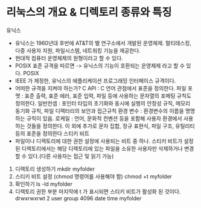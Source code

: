 # 리눅스의 개요 & 디렉토리 종류와 특징

유닉스
- 유닉스는 1960년대 후반에 AT&T의 벨 연구소에서 개발된 운영체제. 멀티태스킹, 다중 사용자 지원, 파일시스템, 네트워킹 기능을 제공한다.
- 현대적 컴퓨터 운영체제의 원형이라고 할 수 있다.
- POSIX 표준 규격을 따르면 -> 유닉스의 기능이 호환되는 운영체제 라고 할 수 있다.
POSIX
- IEEE 가 제정한, 유닉스의 에플리케이션 프로그래밍 인터페이스 규격이다.
- 어떠한 규격을 지켜야 하는가?
C API : C 언어 관점에서 표준을 정의한다.
파일 포멧 : 표준 출력, 표준 에러, 표준 입력, 파일 등에 사용하는 문자열의 포메팅 규칙도 정의한다.
일반컨셉 : 포인터 타입의 초기화와 동시에 실행의 안정성 규칙, 메모리 동기화 규칙, 파일 디렉터리의 보안과 접근규칙
환경 변수 : 환경변수의 이름을 명명하는 규칙이 있음.
로케일 : 언어, 문화적 컨벤션 등을 포함해 사용자 환경에서 사용하는 것들을 정의한다.
이 외에 추가로 문자 집합, 정규 표현식, 파일 구조, 유틸리티 등의 표준을 정의한다
스티키 비트
- 파일이나 디렉토리에 대한 권한 설정에 사용되는 비트 중 하나. 스티키 비트가 설정된 디렉토리에서는 해당 디렉토리에 있는 파일을 소유한 사용자만 삭제하거나 변경할 수 있다.(다른 사용자는 접근 및 읽기 가능)
1. 디렉토리 생성하기
mkdir myfolder
2. 스티키 비트 설정 (chmod 명령어를 사용해야 함)
chmod +t myfolder
3. 확인하기
ls -ld myfolder
4. 디렉토리 권한 부분 마지막에 t 가 표시되면 스티키 비트가 활성화 된 것이다.
drwxrwxrwt 2 user group 4096 date time myfolder